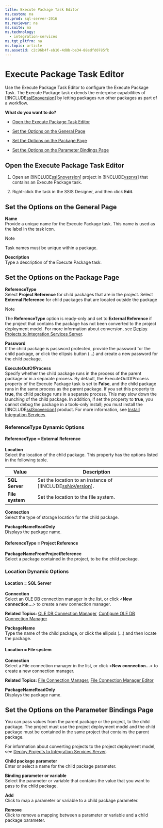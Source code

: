 ```yaml
---
title: Execute Package Task Editor
ms.custom: na
ms.prod: sql-server-2016
ms.reviewer: na
ms.suite: na
ms.technology: 
  - integration-services
ms.tgt_pltfrm: na
ms.topic: article
ms.assetid: c2c96b4f-eb10-4d8b-be34-88edfd0785fb
---
```

# Execute Package Task Editor
  Use the Execute Package Task Editor to configure the Execute Package Task. The Execute Package task extends the enterprise capabilities of [!INCLUDE[ssISnoversion](../../Topics/TopicNameContainA/includes/ssISnoversion_md.md)] by letting packages run other packages as part of a workflow.  
  
 **What do you want to do?**  
  
-   [Open the Execute Package Task Editor](#open)  
  
-   [Set the Options on the General Page](#general)  
  
-   [Set the Options on the Package Page](#package)  
  
-   [Set the Options on the Parameter Bindings Page](#parameter)  
  
##  <a name="open"></a> Open the Execute Package Task Editor  
  
1.  Open an [!INCLUDE[ssISnoversion](../../Topics/TopicNameContainA/includes/ssISnoversion_md.md)] project in [!INCLUDE[vsprvs](../../Topics/TopicNameContainA/includes/vsprvs_md.md)] that contains an Execute Package task.  
  
2.  Right-click the task in the SSIS Designer, and then click **Edit**.  
  
##  <a name="general"></a> Set the Options on the General Page  
 **Name**  
 Provide a unique name for the Execute Package task. This name is used as the label in the task icon.  
  
> [!NOTE]  
>  Task names must be unique within a package.  
  
 **Description**  
 Type a description of the Execute Package task.  
  
##  <a name="package"></a> Set the Options on the Package Page  
 **ReferenceType**  
 Select **Project Reference** for child packages that are in the project. Select **External Reference** for child packages that are located outside the package  
  
> [!NOTE]  
>  The **ReferenceType** option is ready-only and set to **External Reference** if the project that contains the package has not been converted to the project deployment model. For more information about conversion, see [Deploy Projects to Integration Services Server](../../Topics/TopicNameNotContainA/Deploy-Projects-to-Integration-Services-Server.md).  
  
 **Password**  
 If the child package is password protected, provide the password for the child package, or click the ellipsis button (…) and create a new password for the child package.  
  
 **ExecuteOutOfProcess**  
 Specify whether the child package runs in the process of the parent package or in a separate process. By default, the ExecuteOutOfProcess property of the Execute Package task is set to **False**, and the child package runs in the same process as the parent package. If you set this property to **true**, the child package runs in a separate process. This may slow down the launching of the child package. In addition, if set the property to **true**, you cannot debug the package in a tools-only install; you must install the [!INCLUDE[ssISnoversion](../../Topics/TopicNameContainA/includes/ssISnoversion_md.md)] product. For more information, see [Install Integration Services](../../Topics/TopicNameNotContainA/Install-Integration-Services.md).  
  
### ReferenceType Dynamic Options  
  
#### ReferenceType = External Reference  
 **Location**  
 Select the location of the child package. This property has the options listed in the following table.  
  
|Value|Description|  
|-----------|-----------------|  
|**SQL Server**|Set the location to an instance of [!INCLUDE[ssNoVersion](../../Topics/TopicNameContainA/includes/ssNoVersion_md.md)].|  
|**File system**|Set the location to the file system.|  
  
 **Connection**  
 Select the type of storage location for the child package.  
  
 **PackageNameReadOnly**  
 Displays the package name.  
  
#### ReferenceType = Project Reference  
 **PackageNameFromProjectReference**  
 Select a package contained in the project, to be the child package.  
  
### Location Dynamic Options  
  
#### Location = SQL Server  
 **Connection**  
 Select an OLE DB connection manager in the list, or click <**New connection...**> to create a new connection manager.  
  
 **Related Topics:** [OLE DB Connection Manager](../../Topics/TopicNameNotContainA/OLE-DB-Connection-Manager.md), [Configure OLE DB Connection Manager](../../Topics/TopicNameNotContainA/Configure-OLE-DB-Connection-Manager.md)  
  
 **PackageName**  
 Type the name of the child package, or click the ellipsis (…) and then locate the package.  
  
#### Location = File system  
 **Connection**  
 Select a File connection manager in the list, or click <**New connection...**> to create a new connection manager.  
  
 **Related Topics:** [File Connection Manager](../../Topics/TopicNameNotContainA/File-Connection-Manager.md), [File Connection Manager Editor](../../Topics/TopicNameNotContainA/File-Connection-Manager-Editor.md)  
  
 **PackageNameReadOnly**  
 Displays the package name.  
  
##  <a name="parameter"></a> Set the Options on the Parameter Bindings Page  
 You can pass values from the parent package or the project, to the child package. The project must use the project deployment model and the child package must be contained in the same project that contains the parent package.  
  
 For information about converting projects to the project deployment model, see [Deploy Projects to Integration Services Server](../../Topics/TopicNameNotContainA/Deploy-Projects-to-Integration-Services-Server.md).  
  
 **Child package parameter**  
 Enter or select a name for the child package parameter.  
  
 **Binding parameter or variable**  
 Select the parameter or variable that contains the value that you want to pass to the child package.  
  
 **Add**  
 Click to map a parameter or variable to a child package parameter.  
  
 **Remove**  
 Click to remove a mapping between a parameter or variable and a child package parameter.  
  
  